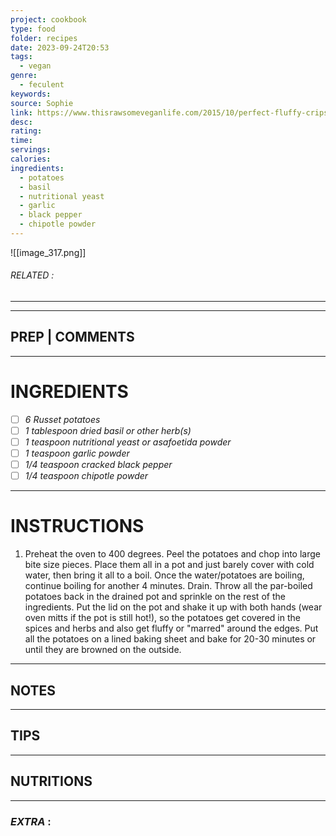 ```yaml
---
project: cookbook
type: food
folder: recipes
date: 2023-09-24T20:53
tags:
  - vegan
genre:
  - feculent
keywords: 
source: Sophie
link: https://www.thisrawsomeveganlife.com/2015/10/perfect-fluffy-cripsy-potatoes.html#more
desc: 
rating: 
time: 
servings: 
calories: 
ingredients:
  - potatoes
  - basil
  - nutritional yeast
  - garlic
  - black pepper
  - chipotle powder
---
```


![[image_317.png]]
###### *RELATED* : 
---


---
## PREP | COMMENTS



---
# INGREDIENTS

- [ ] _6 Russet potatoes_
- [ ] _1 tablespoon dried basil or other herb(s)_
- [ ] _1 teaspoon nutritional yeast or asafoetida powder_
- [ ] _1 teaspoon garlic powder_
- [ ] _1/4 teaspoon cracked black pepper_
- [ ] _1/4 teaspoon chipotle powder_

---
# INSTRUCTIONS

1. Preheat the oven to 400 degrees. Peel the potatoes and chop into large bite size pieces. Place them all in a pot and just barely cover with cold water, then bring it all to a boil. Once the water/potatoes are boiling, continue boiling for another 4 minutes. Drain. Throw all the par-boiled potatoes back in the drained pot and sprinkle on the rest of the ingredients. Put the lid on the pot and shake it up with both hands (wear oven mitts if the pot is still hot!), so the potatoes get covered in the spices and herbs and also get fluffy or "marred" around the edges. Put all the potatoes on a lined baking sheet and bake for 20-30 minutes or until they are browned on the outside.

---
## NOTES



---
## TIPS



---
## NUTRITIONS



---
### *EXTRA* :




